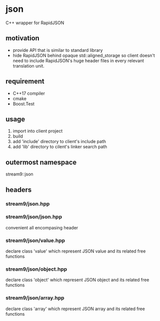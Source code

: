 # json
C++ wrapper for RapidJSON
## motivation
- provide API that is similar to standard library
- hide RapidJSON behind opaque std::aligned_storage so client doesn't need to include
  RapidJSON's huge header files in every relevant translation unit.

## requirement
- C++17 compiler
- cmake
- Boost.Test

## usage
1. import into client project
2. build
3. add 'include' directory to client's include path
4. add 'lib' directory to cilent's linker search path

## outermost namespace
stream9::json

## headers
### stream9/json.hpp
### stream9/json/json.hpp
convenient all encompasing header

### stream9/json/value.hpp
declare class 'value' which represent JSON value and its related free functions

### stream9/json/object.hpp
declare class 'object' which represent JSON object and its related free functions

### stream9/json/array.hpp
declare class 'array' which represent JSON array and its related free functions
